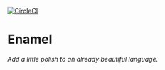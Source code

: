 [![CircleCI](https://circleci.com/gh/sky-uk/Enamel.svg?style=svg&circle-token=a6828141c1be5af844f47b16bbfcce9161e56610)](https://circleci.com/gh/sky-uk/Enamel)
# Enamel
_Add a little polish to an already beautiful language._
